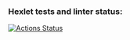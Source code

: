### Hexlet tests and linter status:
[![Actions Status](https://github.com/NastasiyaT/java-project-78/workflows/hexlet-check/badge.svg)](https://github.com/NastasiyaT/java-project-78/actions)